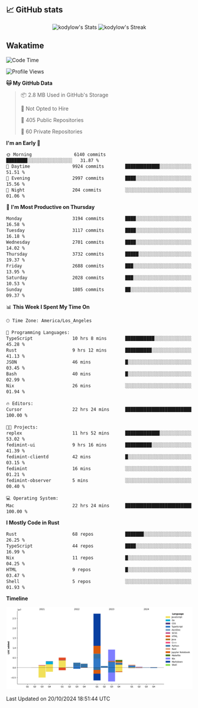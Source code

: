 ## 📈 GitHub stats
<!--START_SECTION:github-->
<div class="badges-githubstats">
  <p align="center">
    <img src="https://github-readme-stats.vercel.app/api?username=kodylow&theme=tokyonight&show_icons=true&hide_border=true&count_private=true" alt="kodylow's Stats" height="165">
    <img src="https://github-readme-streak-stats.herokuapp.com/?user=kodylow&theme=tokyonight&hide_border=true" alt="kodylow's Streak" height="165">
  </p>
</div>
<!--END_SECTION:github-->

## Wakatime 
<!--START_SECTION:waka-->
![Code Time](http://img.shields.io/badge/Code%20Time-1%2C196%20hrs%2027%20mins-blue)

![Profile Views](http://img.shields.io/badge/Profile%20Views-53-blue)

**🐱 My GitHub Data** 

> 📦 2.8 MB Used in GitHub's Storage 
 > 
> 🚫 Not Opted to Hire
 > 
> 📜 405 Public Repositories 
 > 
> 🔑 60 Private Repositories 
 > 
**I'm an Early 🐤** 

```text
🌞 Morning                6140 commits        ████████░░░░░░░░░░░░░░░░░   31.87 % 
🌆 Daytime                9924 commits        █████████████░░░░░░░░░░░░   51.51 % 
🌃 Evening                2997 commits        ████░░░░░░░░░░░░░░░░░░░░░   15.56 % 
🌙 Night                  204 commits         ░░░░░░░░░░░░░░░░░░░░░░░░░   01.06 % 
```
📅 **I'm Most Productive on Thursday** 

```text
Monday                   3194 commits        ████░░░░░░░░░░░░░░░░░░░░░   16.58 % 
Tuesday                  3117 commits        ████░░░░░░░░░░░░░░░░░░░░░   16.18 % 
Wednesday                2701 commits        ████░░░░░░░░░░░░░░░░░░░░░   14.02 % 
Thursday                 3732 commits        █████░░░░░░░░░░░░░░░░░░░░   19.37 % 
Friday                   2688 commits        ███░░░░░░░░░░░░░░░░░░░░░░   13.95 % 
Saturday                 2028 commits        ███░░░░░░░░░░░░░░░░░░░░░░   10.53 % 
Sunday                   1805 commits        ██░░░░░░░░░░░░░░░░░░░░░░░   09.37 % 
```


📊 **This Week I Spent My Time On** 

```text
🕑︎ Time Zone: America/Los_Angeles

💬 Programming Languages: 
TypeScript               10 hrs 8 mins       ███████████░░░░░░░░░░░░░░   45.28 % 
Rust                     9 hrs 12 mins       ██████████░░░░░░░░░░░░░░░   41.13 % 
JSON                     46 mins             █░░░░░░░░░░░░░░░░░░░░░░░░   03.45 % 
Bash                     40 mins             █░░░░░░░░░░░░░░░░░░░░░░░░   02.99 % 
Nix                      26 mins             ░░░░░░░░░░░░░░░░░░░░░░░░░   01.94 % 

🔥 Editors: 
Cursor                   22 hrs 24 mins      █████████████████████████   100.00 % 

🐱‍💻 Projects: 
replex                   11 hrs 52 mins      █████████████░░░░░░░░░░░░   53.02 % 
fedimint-ui              9 hrs 16 mins       ██████████░░░░░░░░░░░░░░░   41.39 % 
fedimint-clientd         42 mins             █░░░░░░░░░░░░░░░░░░░░░░░░   03.15 % 
fedimint                 16 mins             ░░░░░░░░░░░░░░░░░░░░░░░░░   01.21 % 
fedimint-observer        5 mins              ░░░░░░░░░░░░░░░░░░░░░░░░░   00.40 % 

💻 Operating System: 
Mac                      22 hrs 24 mins      █████████████████████████   100.00 % 
```

**I Mostly Code in Rust** 

```text
Rust                     68 repos            ███████░░░░░░░░░░░░░░░░░░   26.25 % 
TypeScript               44 repos            ████░░░░░░░░░░░░░░░░░░░░░   16.99 % 
Nix                      11 repos            █░░░░░░░░░░░░░░░░░░░░░░░░   04.25 % 
HTML                     9 repos             █░░░░░░░░░░░░░░░░░░░░░░░░   03.47 % 
Shell                    5 repos             ░░░░░░░░░░░░░░░░░░░░░░░░░   01.93 % 
```



**Timeline**

![Lines of Code chart](https://raw.githubusercontent.com/Kodylow/Kodylow/master/assets/bar_graph.png)


 Last Updated on 20/10/2024 18:51:44 UTC
<!--END_SECTION:waka-->
